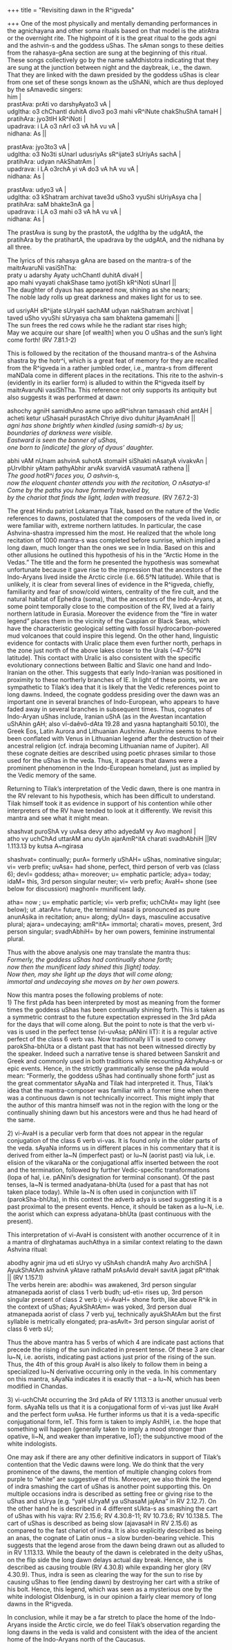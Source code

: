 +++
title = "Revisiting dawn in the R^igveda"

+++
One of the most physically and mentally demanding performances in the
agnichayana and other soma rituals based on that model is the atirAtra
or the overnight rite. The highpoint of it is the great ritual to the
gods agni and the ashvin-s and the goddess uShas. The sAman songs to
these deities from the rahasya-gAna section are sung at the beginning of
this ritual. These songs collectively go by the name saMdhistotra
indicating that they are sung at the junction between night and the
daybreak, i.e., the dawn. That they are linked with the dawn presided by
the goddess uShas is clear from one set of these songs known as the
uShANi, which are thus deployed by the sAmavedic singers:  
him |  
prastAva: prAti vo darshyAyato3 vA |  
udgItha: o3 chChantI duhitA divo3 po3 mahi vR^iNute chakShuShA tamaH |  
pratihAra: jyo3tIH kR^iNoti |  
upadrava: i LA o3 nArI o3 vA hA vu vA |  
nidhana: As ||

prastAva: jyo3to3 vA |  
udgItha: o3 No3ti sUnarI udusriyAs sR^ijate3 sUriyAs sachA |  
pratihAra: udyan nAkShatrAm |  
upadrava: i LA o3rchA yi vA do3 vA hA vu vA |  
nidhana: As |

prastAva: udyo3 vA |  
udgItha: o3 kShatram archivat tave3d uSho3 vyuShi sUriyAsya cha |  
pratihAra: saM bhakte3nA ga |  
upadrava: i LA o3 mahi o3 vA hA vu vA |  
nidhana: As |

The prastAva is sung by the prastotA, the udgItha by the udgAtA, the
pratihAra by the pratihartA, the upadrava by the udgAtA, and the nidhana
by all three.

The lyrics of this rahasya gAna are based on the mantra-s of the
maitrAvaruNi vasiShTha:  
praty u adarshy Ayaty uchChantI duhitA divaH |  
apo mahi vyayati chakShase tamo jyotiSh kR^iNoti sUnarI ||  
The daughter of dyaus has appeared now, shining as she nears;  
The noble lady rolls up great darkness and makes light for us to see.

ud usriyAH sR^ijate sUryaH sachAM udyan nakShatram archivat |  
taved uSho vyuShi sUryasya cha sam bhaktena gamemahi ||  
The sun frees the red cows while he the radiant star rises high;  
May we acquire our share \[of wealth\] when you O uShas and the sun’s
light come forth\! (RV 7.81.1-2)

This is followed by the recitation of the thousand mantra-s of the
Ashvina shastra by the hotr^i, which is a great feat of memory for they
are recalled from the R^igveda in a rather jumbled order, i.e., mantra-s
from different maNDala come in different places in the recitations. This
rite to the ashvin-s (evidently in its earlier form) is alluded to
within the R^igveda itself by maitrAvaruNi vasiShTha. This reference not
only supports its antiquity but also suggests it was performed at dawn:

ashochy agniH samidhAno asme upo adR^ishran tamasash chid antAH |  
acheti ketur uShasaH purastAch Chriye divo duhitur jAyamAnaH ||  
*agni has shone brightly when kindled (using samidh-s) by us;*  
*boundaries of darkness were visible.*  
*Eastward is seen the banner of uShas,*  
*one born to \[indicate\] the glory of dyaus’ daughter.*

abhi vAM nUnam ashvinA suhotA stomaiH siShakti nAsatyA vivakvAn |  
pUrvIbhir yAtam pathyAbhir arvAk svarvidA vasumatA rathena ||  
*The good hotR^i faces you, O ashvin-s,*  
*now the eloquent chanter attends you with the recitation, O
nAsatya-s\!*  
*Come by the paths you have formerly traveled by,*  
*by the chariot that finds the light, laden with treasure.* (RV
7.67.2-3)

The great Hindu patriot Lokamanya Tilak, based on the nature of the
Vedic references to dawns, postulated that the composers of the veda
lived in, or were familiar with, extreme northern latitudes. In
particular, the case Ashvina-shastra impressed him the most. He realized
that the whole long recitation of 1000 mantra-s was completed before
sunrise, which implied a long dawn, much longer than the ones we see in
India. Based on this and other allusions he outlined this hypothesis of
his in the “Arctic Home in the Vedas.” The title and the form he
presented the hypothesis was somewhat unfortunate because it gave rise
to the impression that the ancestors of the Indo-Aryans lived inside the
Arctic circle (i.e. 66.5°N latitude). While that is unlikely, it is
clear from several lines of evidence in the R^igveda, chiefly,
familiarity and fear of snow/cold winters, centrality of the fire cult,
and the natural habitat of Ephedra (soma), that the ancestors of the
Indo-Aryans, at some point temporally close to the composition of the
RV, lived at a fairly northern latitude in Eurasia. Moreover the
evidence from the “fire in water legend” places them in the vicinity of
the Caspian or Black Seas, which have the characteristic geological
setting with fossil hydrocarbon-powered mud volcanoes that could inspire
this legend. On the other hand, linguistic evidence for contacts with
Uralic place them even further north, perhaps in the zone just north of
the above lakes closer to the Urals (\~47-50°N latitude). This contact
with Uralic is also consistent with the specific evolutionary
connections between Baltic and Slavic one hand and Indo-Iranian on the
other. This suggests that early Indo-Iranian was positioned in proximity
to these northerly branches of IE. In light of these points, we are
sympathetic to Tilak’s idea that it is likely that the Vedic references
point to long dawns. Indeed, the cognate goddess presiding over the dawn
was an important one in several branches of Indo-European, who appears
to have faded away in several branches in subsequent times. Thus,
cognates of Indo-Aryan uShas include, Iranian uShA (as in the Avestan
incantation uShAhin gAH; also vî-daêvô-dAta 19.28 and yasna haptanghaiti
50.10), the Greek Eos, Latin Aurora and Lithuanian Aushrine. Aushrine
seems to have been conflated with Venus in Lithuanian legend after the
destruction of their ancestral religion (cf. indraja becoming Lithuanian
name of Jupiter). All these cognate deities are described using poetic
phrases similar to those used for the uShas in the veda. Thus, it
appears that dawns were a prominent phenomenon in the Indo-European
homeland, just as implied by the Vedic memory of the same.

Returning to Tilak’s interpretation of the Vedic dawn, there is one
mantra in the RV relevant to his hypothesis, which has been difficult to
understand. Tilak himself took it as evidence in support of his
contention while other interpreters of the RV have tended to look at it
differently. We revisit this mantra and see what it might mean.

shashvat puroShA vy uvAsa devy atho adyedaM vy Avo maghonI |  
atho vy uchChAd uttarAM anu dyUn ajarAmR^itA charati svadhAbhiH ||RV
1.113.13 by kutsa A\~ngirasa

shashvat= continually; purA= formerly uShAH= uShas, nominative singular;
vi= verb prefix; uvAsa= had shone, perfect, third person of verb vas
(class 6); devI= goddess; atha= moreover; u= emphatic particle; adya=
today; idaM= this, 3rd person singular neuter; vi= verb prefix; AvaH=
shone (see below for discussion) maghonI= munificent lady.

atha= now ; u= emphatic particle; vi= verb prefix; uchChAt= may light
(see below); ut .atarAn= future, the terminal nasal is pronounced as
pure anunAsika in recitation; anu= along; dyUn= days, masculine
accusative plural; ajara= undecaying; amR^itA= immortal; charati= moves,
present, 3rd person singular; svadhAbhiH= by her own powers, feminine
instrumental plural.

Thus with the above analysis one may translate the mantra thus:  
*Formerly, the goddess uShas had continually shone forth;*  
*now then the munificent lady shined this \[light\] today.*  
*Now then, may she light up the days that will come along;*  
*immortal and undecaying she moves on by her own powers.*

Now this mantra poses the following problems of note:  
1\) The first pAda has been interpreted by most as meaning from the
former times the goddess uShas has been continually shining forth. This
is taken as a symmetric contrast to the future expectation expressed in
the 3rd pAda for the days that will come along. But the point to note is
that the verb vi-vas is used in the perfect tense (vi-uvAsa; pANini
liT): it is a regular active perfect of the class 6 verb vas. Now
traditionally liT is used to convey parokSha-bhUta or a distant past
that has not been witnessed directly by the speaker. Indeed such a
narrative tense is shared between Sanskrit and Greek and commonly used
in both traditions while recounting AkhyAna-s or epic events. Hence, in
the strictly grammatically sense the pAda would mean: “Formerly, the
goddess uShas had continually shone forth” just as the great commentator
sAyaNa and Tilak had interpreted it. Thus, Tilak’s idea that the
mantra-composer was familiar with a former time when there was a
continuous dawn is not technically incorrect. This might imply that the
author of this mantra himself was not in the region with the long or the
continually shining dawn but his ancestors were and thus he had heard of
the same.

2\) vi-AvaH is a peculiar verb form that does not appear in the regular
conjugation of the class 6 verb vi-vas. It is found only in the older
parts of the veda. sAyaNa informs us in different places in his
commentary that it is derived from either la\~N (imperfect past) or
lu\~N (aorist past) via luk, i.e. elision of the vikaraNa or the
conjugational affix inserted between the root and the termination,
followed by further Vedic-specific transformations (lopa of hal, i.e.
pANini’s designation for terminal consonant). Of the past tenses, la\~N
is termed anadyatana-bhUta (used for a past that has not taken place
today). While la\~N is often used in conjunction with liT
(parokSha-bhUta), in this context the adverb adya is used suggesting it
is a past proximal to the present events. Hence, it should be taken as a
lu\~N, i.e. the aorist which can express adyatana-bhUta (past continuous
with the present).

This interpretation of vi-AvaH is consistent with another occurrence of
it in a mantra of dIrghatamas auchAthya in a similar context relating to
the dawn Ashvina ritual:

abodhy agnir jma ud eti sUryo vy uShAsh chandrA mahy Avo archiShA |  
AyukShAtAm ashvinA yAtave rathaM prAsAvId devaH savitA jagat pR^ithak ||
(RV 1.157.1)  
The verbs herein are: abodhi= was awakened, 3rd person singular
atmanepada aorist of class 1 verb budh; ud-eti= rises up, 3rd person
singular present of class 2 verb i; vi-AvaH= shone forth, like above
R^ik in the context of uShas; AyukShAtAm= was yoked, 3rd person dual
atmanepada aorist of class 7 verb yuj, technically ayukShAtAm but the
first syllable is metrically elongated; pra-asAvIt= 3rd person singular
aorist of class 6 verb sU;

Thus the above mantra has 5 verbs of which 4 are indicate past actions
that precede the rising of the sun indicated in present tense. Of these
3 are clear lu\~N, i.e. aorists, indicating past actions just prior of
the rising of the sun. Thus, the 4th of this group AvaH is also likely
to follow them in being a specialized lu\~N derivative occurring only in
the veda. In his commentary on this mantra, sAyaNa indicates it is
exactly that – a lu\~N, which has been modified in Chandas.

3\) vi-uchChAt occurring the 3rd pAda of RV 1.113.13 is another unusual
verb form. sAyaNa tells us that it is a conjugational form of vi-vas
just like AvaH and the perfect form uvAsa. He further informs us that it
is a veda-specific conjugational form, leT. This form is taken to imply
AshIH, i.e. the hope that something will happen (generally taken to
imply a mood stronger than opative, li\~N, and weaker than imperative,
loT); the subjunctive mood of the white indologists.

One may ask if there are any other definitive indicators in support of
Tilak’s contention that the Vedic dawns were long. We do think that the
very prominence of the dawns, the mention of multiple changing colors
from purple to “white” are suggestive of this. Moreover, we also think
the legend of indra smashing the cart of uShas is another point
supporting this. On multiple occasions indra is described as setting
free or giving rise to the uShas and sUrya (e.g. “yaH sUryaM ya uShasaM
jajAna” in RV 2.12.7). On the other hand he is described in 4 different
sUkta-s as smashing the cart of uShas with his vajra: RV 2.15.6; RV
4.30.8-11; RV 10.73.6; RV 10.138.5. The cart of uShas is described as
being slow (ajavasaH in RV 2.15.6) as compared to the fast chariot of
indra. It is also explicitly described as being an anas, the cognate of
Latin onus – a slow burden-bearing vehicle. This suggests that the
legend arose from the dawn being drawn out as alluded to in RV 1.113.13.
While the beauty of the dawn is celebrated in the deity uShas, on the
flip side the long dawn delays actual day break. Hence, she is described
as causing trouble (RV 4.30.8) while expanding her glory (RV 4.30.9).
Thus, indra is seen as clearing the way for the sun to rise by causing
uShas to flee (ending dawn) by destroying her cart with a strike of his
bolt. Hence, this legend, which was seen as a mysterious one by the
white indologist Oldenburg, is in our opinion a fairly clear memory of
long dawns in the R^igveda.

In conclusion, while it may be a far stretch to place the home of the
Indo-Aryans inside the Arctic circle, we do feel Tilak’s observation
regarding the long dawns in the veda is valid and consistent with the
idea of the ancient home of the Indo-Aryans north of the Caucasus.
